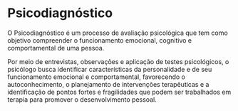 # Psicodiagnóstico

O Psicodiagnóstico é um processo de avaliação psicológica que 
tem como objetivo compreender o funcionamento emocional, cognitivo e 
comportamental de uma pessoa. 

Por meio de entrevistas, observações e aplicação de testes psicológicos, 
o psicólogo busca identificar características da personalidade e de seu 
funcionamento emocional e comportamental, favorecendo o autoconhecimento, 
o planejamento de intervenções terapêuticas e a identificação de pontos 
fortes e fragilidades que podem ser trabalhados em terapia para promover 
o desenvolvimento pessoal.

